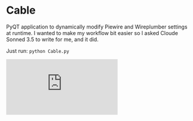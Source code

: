 # Cable
PyQT application to dynamically modify Piewire and Wireplumber settings at runtime.
I wanted to make my workflow bit easier so I asked Cloude Sonned 3.5 to write for me, and it did. 

Just run:
`python Cable.py`

![](https://github.com/magillos/Cable/blob/main/Cable.py)
